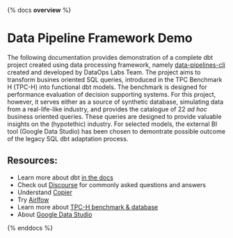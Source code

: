{% docs __overview__ %}

# Data Pipeline Framework Demo

The following documentation provides demonstration of a complete dbt project created using data processing framework, namely [data-pipelines-cli](https://data-pipelines-cli.readthedocs.io/en/latest/index.html) created and developed by DataOps Labs Team. The project aims to transform busines oriented SQL queries, introduced in the TPC Benchmark H (TPC-H) into functional dbt models. The benchmark is designed for performance evaluation of decision supporting systems. For this project, however, it serves either as a source of synthetic database, simulating data from a real-life-like industry, and provides the catalogue of 22 *ad hoc* business oriented queries. These queries are designed to provide valuable insights on the (hypotethic) industry. For selected models, the external BI tool (Google Data Studio) has been chosen to demontrate possible outcome of the legacy SQL dbt adaptation process.

## Resources:

- Learn more about dbt [in the docs](https://docs.getdbt.com/docs/introduction)
- Check out [Discourse](https://discourse.getdbt.com/) for commonly asked questions and answers
- Understand [Copier](https://copier.readthedocs.io/en/stable/)
- Try [Airlfow](https://airflow.apache.org/)
- Learn more about [TPC-H benchmark & database](http://www.tpc.org/tpch/)
- About [Google Data Studio](https://datastudio.withgoogle.com/)

{% enddocs %}


